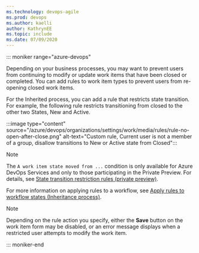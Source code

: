 ```yaml
---
ms.technology: devops-agile
ms.prod: devops
ms.author: kaelli
author: KathrynEE
ms.topic: include
ms.date: 07/09/2020
---
```


<a id="restrict-modification-closed-wi" />

::: moniker range="azure-devops"

Depending on your business processes, you may want to prevent users from continuing to modify or update work items that have been closed or completed. You can add rules to work item types to prevent users from re-opening closed work items. 

For the Inherited process, you can add a rule that restricts state transition. For example, the following rule restricts transitioning from closed to the other two States, New and Active. 

:::image type="content" source="/azure/devops/organizations/settings/work/media/rules/rule-no-open-after-close.png" alt-text="Custom rule, Current user is not a member of a group, disallow transitions to New or Active state from Closed":::


> [!NOTE]  
> The `A work item state moved from ...`  condition is only available for Azure DevOps Services and only to those participating in the Private Preview. For details, see [State transition restriction rules (private preview)](/azure/devops/release-notes/2020/sprint-171-update#azure-boards-1). 

For more information on applying rules to a workflow, see [Apply rules to workflow states (Inheritance process)](/azure/devops/organizations/settings/work/apply-rules-to-workflow-states).


> [!NOTE]   
> Depending on the rule action you specify, either the **Save** button on the work item form may be disabled, or an error message displays when a restricted user attempts to modify the work item. 

::: moniker-end
